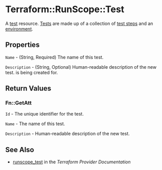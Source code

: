 # Terraform::RunScope::Test

A [test](https://www.runscope.com/docs/api/tests) resource.
[Tests](https://www.runscope.com/docs/buckets) are made up of
a collection of [test steps](step.html) and an
[environment](environment.html).

## Properties

`Name` - (String, Required) The name of this test.

`Description` - (String, Optional) Human-readable description of the new test.
is being created for.


## Return Values

### Fn::GetAtt

`Id` - The unique identifier for the test.

`Name` - The name of this test.

`Description` - Human-readable description of the new test.

## See Also

* [runscope_test](https://www.terraform.io/docs/providers/runscope/r/test.html) in the _Terraform Provider Documentation_